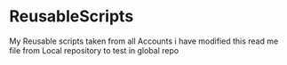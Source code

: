 # ReusableScripts

My Reusable scripts taken from all Accounts
i have modified this read me file from Local repository to test in global repo
